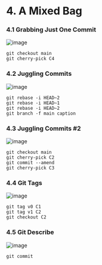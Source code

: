 # 4. A Mixed Bag

### 4.1 Grabbing Just One Commit

![image](https://github.com/user-attachments/assets/dec383e5-6652-4044-9ae4-faab2b694119)

```
git checkout main
git cherry-pick C4
```

### 4.2 Juggling Commits

![image](https://github.com/user-attachments/assets/e289fd0b-5aef-4fe1-aaa3-cb951178416d)

```
git rebase -i HEAD~2
git rebase -i HEAD~1
git rebase -i HEAD~2
git branch -f main caption
```

### 4.3 Juggling Commits #2

![image](https://github.com/user-attachments/assets/708d1a66-e5eb-46d5-be8e-19a414dfa940)

```
git checkout main
git cherry-pick C2
git commit --amend
git cherry-pick C3
```

### 4.4 Git Tags

![image](https://github.com/user-attachments/assets/5da02858-e6cb-4fe7-a1e7-e2532a75d9a5)

```
git tag v0 C1
git tag v1 C2
git checkout C2
```

### 4.5 Git Describe

![image](https://github.com/user-attachments/assets/7d6fb196-df04-4222-9f97-359580150a90)

```
git commit
```
